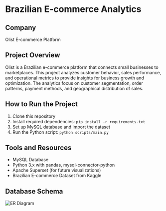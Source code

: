 # Brazilian E-commerce Analytics

## Company
Olist E-commerce Platform

## Project Overview
Olist is a Brazilian e-commerce platform that connects small businesses to marketplaces. This project analyzes customer behavior, sales performance, and operational metrics to provide insights for business growth and optimization. The analytics focus on customer segmentation, order patterns, payment methods, and geographical distribution of sales.

## How to Run the Project
1. Clone this repository
2. Install required dependencies: `pip install -r requirements.txt`
3. Set up MySQL database and import the dataset
4. Run the Python script: `python scripts/main.py`

## Tools and Resources
- MySQL Database
- Python 3.x with pandas, mysql-connector-python
- Apache Superset (for future visualizations)
- Brazilian E-commerce Dataset from Kaggle

## Database Schema
![ER Diagram](/https://github.com/Ve1zevul/DataVisualization_Assignment1/blob/main/data_vis_erd.pgerd.png)
